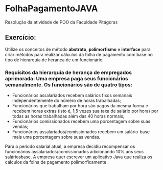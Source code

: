 # FolhaPagamentoJAVA
Resolução da atividade de POO da Faculdade Pitágoras

## Exercício:

Utilize os conceitos de método **abstrato**, **polimorfismo** e **interface** para criar métodos para realizar
cálculos da folha de pagamento com base no tipo de hierarquia de herança de um funcionário.

### Requisitos da hierarquia de herança de empregados aprimorada: Uma empresa paga seus funcionários semanalmente. Os funcionários são de quatro tipos:
 - Funcionários assalariados recebem salários fixos semanais independentemente do número de horas trabalhadas;
 - Funcionários que trabalham por hora são pagos da mesma forma e recebem horas extras (isto é, 1,5 vezes sua taxa de salário por hora) por todas as horas trabalhadas além das 40 horas normais;
 - Funcionários comissionados recebem uma porcentagem sobre suas vendas;
 - Funcionários assalariados/comissionados recebem um salário-base mais uma porcentagem sobre suas vendas.

Para o período salarial atual, a empresa decidiu recompensar os funcionários assalariados/comissionados adicionando 10% aos seus saláriosbase.
A empresa quer escrever um aplicativo Java que realiza os cálculos da folha de pagamento polimorficamente.

